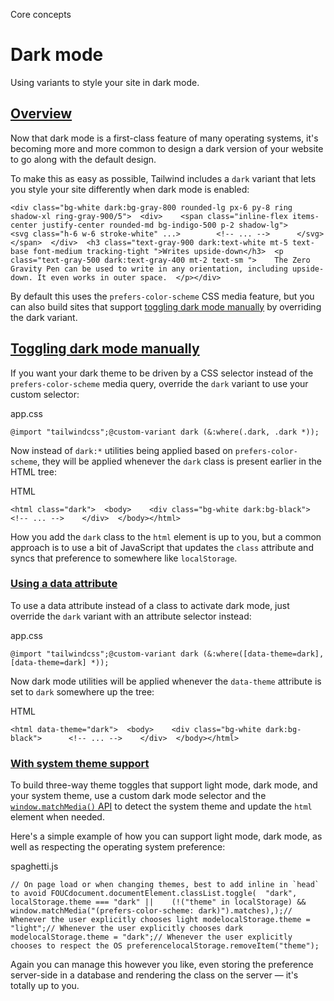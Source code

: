 Core concepts

# Dark mode

Using variants to style your site in dark mode.

## [Overview](#overview)

Now that dark mode is a first-class feature of many operating systems, it's becoming more and more common to design a dark version of your website to go along with the default design.

To make this as easy as possible, Tailwind includes a `dark` variant that lets you style your site differently when dark mode is enabled:

```
<div class="bg-white dark:bg-gray-800 rounded-lg px-6 py-8 ring shadow-xl ring-gray-900/5">  <div>    <span class="inline-flex items-center justify-center rounded-md bg-indigo-500 p-2 shadow-lg">      <svg class="h-6 w-6 stroke-white" ...>        <!-- ... -->      </svg>    </span>  </div>  <h3 class="text-gray-900 dark:text-white mt-5 text-base font-medium tracking-tight ">Writes upside-down</h3>  <p class="text-gray-500 dark:text-gray-400 mt-2 text-sm ">    The Zero Gravity Pen can be used to write in any orientation, including upside-down. It even works in outer space.  </p></div>
```

By default this uses the `prefers-color-scheme` CSS media feature, but you can also build sites that support [toggling dark mode manually](#toggling-dark-mode-manually) by overriding the dark variant.

## [Toggling dark mode manually](#toggling-dark-mode-manually)

If you want your dark theme to be driven by a CSS selector instead of the `prefers-color-scheme` media query, override the `dark` variant to use your custom selector:

app.css

```
@import "tailwindcss";@custom-variant dark (&:where(.dark, .dark *));
```

Now instead of `dark:*` utilities being applied based on `prefers-color-scheme`, they will be applied whenever the `dark` class is present earlier in the HTML tree:

HTML

```
<html class="dark">  <body>    <div class="bg-white dark:bg-black">      <!-- ... -->    </div>  </body></html>
```

How you add the `dark` class to the `html` element is up to you, but a common approach is to use a bit of JavaScript that updates the `class` attribute and syncs that preference to somewhere like `localStorage`.

### [Using a data attribute](#using-a-data-attribute)

To use a data attribute instead of a class to activate dark mode, just override the `dark` variant with an attribute selector instead:

app.css

```
@import "tailwindcss";@custom-variant dark (&:where([data-theme=dark], [data-theme=dark] *));
```

Now dark mode utilities will be applied whenever the `data-theme` attribute is set to `dark` somewhere up the tree:

HTML

```
<html data-theme="dark">  <body>    <div class="bg-white dark:bg-black">      <!-- ... -->    </div>  </body></html>
```

### [With system theme support](#with-system-theme-support)

To build three-way theme toggles that support light mode, dark mode, and your system theme, use a custom dark mode selector and the [`window.matchMedia()` API](https://developer.mozilla.org/en-US/docs/Web/API/Window/matchMedia) to detect the system theme and update the `html` element when needed.

Here's a simple example of how you can support light mode, dark mode, as well as respecting the operating system preference:

spaghetti.js

```
// On page load or when changing themes, best to add inline in `head` to avoid FOUCdocument.documentElement.classList.toggle(  "dark",  localStorage.theme === "dark" ||    (!("theme" in localStorage) && window.matchMedia("(prefers-color-scheme: dark)").matches),);// Whenever the user explicitly chooses light modelocalStorage.theme = "light";// Whenever the user explicitly chooses dark modelocalStorage.theme = "dark";// Whenever the user explicitly chooses to respect the OS preferencelocalStorage.removeItem("theme");
```

Again you can manage this however you like, even storing the preference server-side in a database and rendering the class on the server — it's totally up to you.
